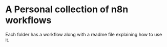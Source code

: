 # A Personal collection of n8n workflows

Each folder has a workflow along with a readme file explaining how to use it.
